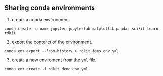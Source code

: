 ## Sharing conda environments

1. create a conda environment.

`conda create -n name jupyter jupyterlab matplotlib pandas scikit-learn rdkit`

2. export the contents of the environment.

`conda env export --from-history > rdkit_demo_env.yml`

3. create a new enviroment from the `yml` file.

`conda env create -f rdkit_demo_env.yml `
